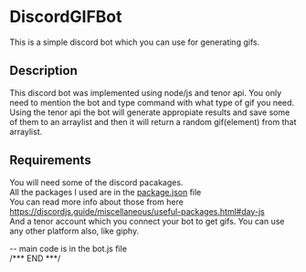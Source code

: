 # DiscordGIFBot

This is a simple discord bot which you can use for generating gifs.

## Description

This discord bot was implemented using node/js and tenor api. You only need to mention the bot and type command with what type of gif you need. Using the tenor api the 
bot will generate appropiate results and save some of them to an arraylist and then it will return a random gif(element) from that arraylist.

## Requirements

You will need some of the discord pacakages.<br />
All the packages I used are in the [package.json] file <br />
You can read more info about those from here https://discordjs.guide/miscellaneous/useful-packages.html#day-js <br />
And a tenor account which you connect your bot to get gifs. You can use any other platform also, like giphy.

-- main code is in the bot.js file <br />
/*** END ***/

[package.json]: https://github.com/epcm18/DiscordGIFBot/blob/master/package.json
